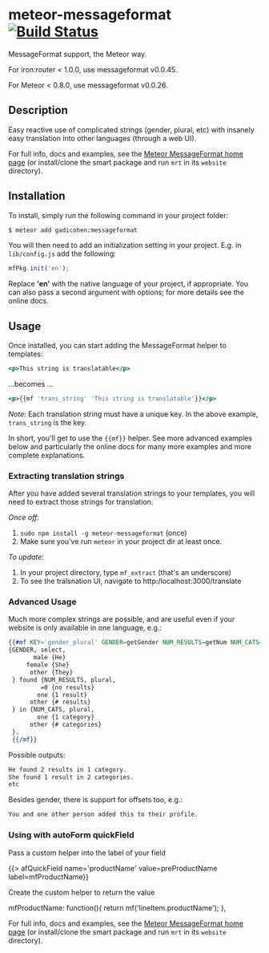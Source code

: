 # meteor-messageformat [![Build Status](https://api.travis-ci.org/gadicc/meteor-messageformat.svg?branch=master)](https://travis-ci.org/gadicc/meteor-messageformat)

MessageFormat support, the Meteor way.

For iron:router < 1.0.0, use messageformat v0.0.45.

For Meteor < 0.8.0, use messageformat v0.0.26.

## Description

Easy reactive use of complicated strings (gender, plural, etc) with insanely
easy translation into other languages (through a web UI).

For full info, docs and examples, see the
[Meteor MessageFormat home page](http://messageformat.meteor.com/)
(or install/clone the smart package and run `mrt` in its `website` directory).

## Installation

To install, simply run the following command in your project folder:

```bash
$ meteor add gadicohen:messageformat
```

You will then need to add an initialization setting in your project. E.g. in `lib/config.js` add the following:

```js
mfPkg.init('en');
```
Replace **'en'** with the native language of your project, if appropriate.  You
can also pass a second argument with options; for more details see the online
docs.

## Usage

Once installed, you can start adding the MessageFormat helper to templates:

```handlebars
<p>This string is translatable</p>
```

...becomes ...

```handlebars
<p>{{mf 'trans_string' 'This string is translatable'}}</p>
```

*Note:* Each translation string must have a unique key. In the above example,
`trans_string` is the key.

In short, you'll get to use the `{{mf}}` helper.  See more advanced examples
below and particularly the online docs for many more examples and more
complete explanations.

### Extracting translation strings

After you have added several translation strings to your templates, you will
need to extract those strings for translation.

*Once off*:

1. `sudo npm install -g meteor-messageformat` (once)
1. Make sure you've run `meteor` in your project dir at least once.

*To update*:

1. In your project directory, type `mf_extract` (that's an underscore)
1. To see the tralsnation UI, navigate to http:/localhost:3000/translate

### Advanced Usage

Much more complex strings are possible, and are useful even if your
website is only available in one language, e.g.:

```handlebars
{{#mf KEY='gender_plural' GENDER=getGender NUM_RESULTS=getNum NUM_CATS=getNum2}}
{GENDER, select,
       male {He}
     female {She}
      other {They}
 } found {NUM_RESULTS, plural,
         =0 {no results}
        one {1 result}
      other {# results}
 } in {NUM_CATS, plural,
        one {1 category}
      other {# categories}
 }.
 {{/mf}}
 ```

 Possible outputs:

 ```html
 He found 2 results in 1 category.
 She found 1 result in 2 categories.
 etc
 ```

 Besides gender, there is support for offsets too, e.g.:

 ```html
 You and one other person added this to their profile.
 ```

### Using with autoForm quickField

Pass a custom helper into the label of your field

   {{> afQuickField name='productName' value=preProductName label=mfProductName}} 
   
Create the custom helper to return the value

   mfProductName: function(){
        return mf('lineItem.productName');
   },
  

For full info, docs and examples, see the
[Meteor MessageFormat home page](http://messageformat.meteor.com/)
(or install/clone the smart package and run `mrt` in its `website` directory).
